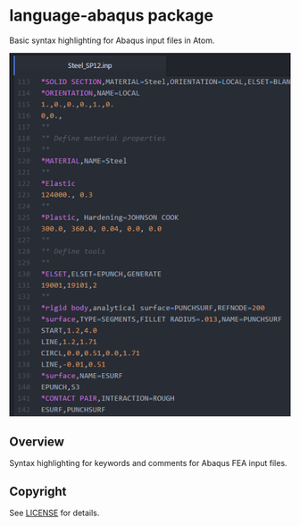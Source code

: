 # language-abaqus package

Basic syntax highlighting for Abaqus input files in Atom.

![Sample file](https://raw.githubusercontent.com/drwillharrison/language-abaqus/master/abaqus.png)

## Overview

Syntax highlighting for keywords and comments for Abaqus FEA input files.

## Copyright

See [LICENSE](https://github.com/drwillharrison/language-abaqus/blob/master/LICENSE.md) for details.
